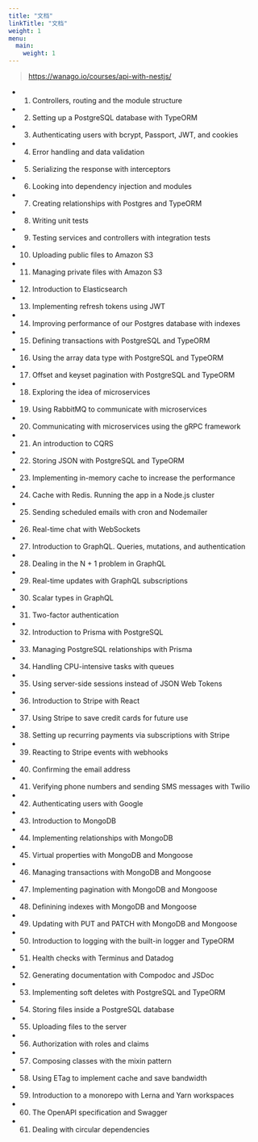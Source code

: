 ```yaml
---
title: "文档"
linkTitle: "文档"
weight: 1
menu:
  main:
    weight: 1
---
```


> https://wanago.io/courses/api-with-nestjs/

- 1. Controllers, routing and the module structure
- 2. Setting up a PostgreSQL database with TypeORM
- 3. Authenticating users with bcrypt, Passport, JWT, and cookies
- 4. Error handling and data validation
- 5. Serializing the response with interceptors
- 6. Looking into dependency injection and modules
- 7. Creating relationships with Postgres and TypeORM
- 8. Writing unit tests
- 9. Testing services and controllers with integration tests
- 10. Uploading public files to Amazon S3
- 11. Managing private files with Amazon S3
- 12. Introduction to Elasticsearch
- 13. Implementing refresh tokens using JWT
- 14. Improving performance of our Postgres database with indexes
- 15. Defining transactions with PostgreSQL and TypeORM
- 16. Using the array data type with PostgreSQL and TypeORM
- 17. Offset and keyset pagination with PostgreSQL and TypeORM
- 18. Exploring the idea of microservices
- 19. Using RabbitMQ to communicate with microservices
- 20. Communicating with microservices using the gRPC framework
- 21. An introduction to CQRS
- 22. Storing JSON with PostgreSQL and TypeORM
- 23. Implementing in-memory cache to increase the performance
- 24. Cache with Redis. Running the app in a Node.js cluster
- 25. Sending scheduled emails with cron and Nodemailer
- 26. Real-time chat with WebSockets
- 27. Introduction to GraphQL. Queries, mutations, and authentication
- 28. Dealing in the N + 1 problem in GraphQL
- 29. Real-time updates with GraphQL subscriptions
- 30. Scalar types in GraphQL
- 31. Two-factor authentication
- 32. Introduction to Prisma with PostgreSQL
- 33. Managing PostgreSQL relationships with Prisma
- 34. Handling CPU-intensive tasks with queues
- 35. Using server-side sessions instead of JSON Web Tokens
- 36. Introduction to Stripe with React
- 37. Using Stripe to save credit cards for future use
- 38. Setting up recurring payments via subscriptions with Stripe
- 39. Reacting to Stripe events with webhooks
- 40. Confirming the email address
- 41. Verifying phone numbers and sending SMS messages with Twilio
- 42. Authenticating users with Google
- 43. Introduction to MongoDB
- 44. Implementing relationships with MongoDB
- 45. Virtual properties with MongoDB and Mongoose
- 46. Managing transactions with MongoDB and Mongoose
- 47. Implementing pagination with MongoDB and Mongoose
- 48. Definining indexes with MongoDB and Mongoose
- 49. Updating with PUT and PATCH with MongoDB and Mongoose
- 50. Introduction to logging with the built-in logger and TypeORM
- 51. Health checks with Terminus and Datadog
- 52. Generating documentation with Compodoc and JSDoc
- 53. Implementing soft deletes with PostgreSQL and TypeORM
- 54. Storing files inside a PostgreSQL database
- 55. Uploading files to the server
- 56. Authorization with roles and claims
- 57. Composing classes with the mixin pattern
- 58. Using ETag to implement cache and save bandwidth
- 59. Introduction to a monorepo with Lerna and Yarn workspaces
- 60. The OpenAPI specification and Swagger
- 61. Dealing with circular dependencies
